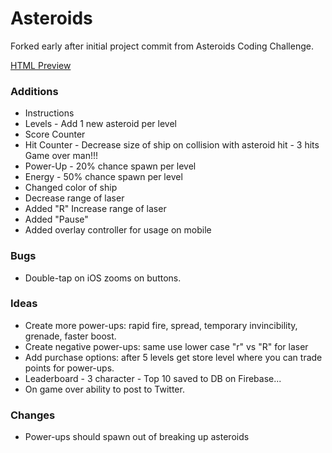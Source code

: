 # Asteroids

Forked early after initial project commit from Asteroids Coding Challenge.

[HTML Preview](http://htmlpreview.github.io/?https://github.com/davidjmerritt/Asteroids/blob/gh-pages/index.html)

### Additions
- Instructions
- Levels - Add 1 new asteroid per level
- Score Counter
- Hit Counter - Decrease size of ship on collision with asteroid hit - 3 hits Game over man!!!
- Power-Up - 20% chance spawn per level
- Energy - 50% chance spawn per level
- Changed color of ship
- Decrease range of laser
- Added "R" Increase range of laser
- Added "Pause"
- Added overlay controller for usage on mobile

### Bugs
- Double-tap on iOS zooms on buttons.

### Ideas
- Create more power-ups: rapid fire, spread, temporary invincibility, grenade, faster boost.
- Create negative power-ups: same use lower case "r" vs "R" for laser
- Add purchase options: after 5 levels get store level where you can trade points for power-ups.
- Leaderboard - 3 character - Top 10 saved to DB on Firebase...
- On game over ability to post to Twitter.

### Changes
- Power-ups should spawn out of breaking up asteroids
